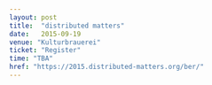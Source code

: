 ```yaml
---
layout: post
title:  "distributed matters"
date:   2015-09-19
venue: "Kulturbrauerei"
ticket: "Register"
time: "TBA"
href: "https://2015.distributed-matters.org/ber/"
---
```

<!-- fill in the URL of your event host page if you haven't enough information for a detail page, so the event link won't point on the detail page at all -->
